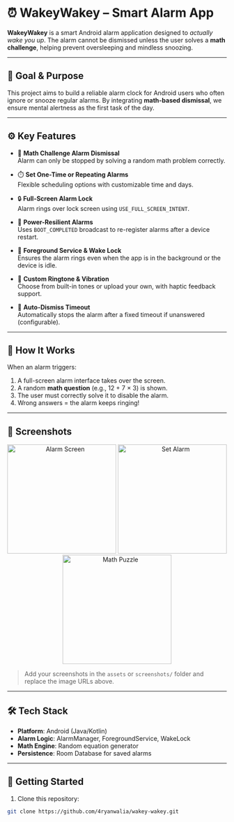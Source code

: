 # ⏰ WakeyWakey – Smart Alarm App

**WakeyWakey** is a smart Android alarm application designed to *actually wake you up*. The alarm cannot be dismissed unless the user solves a **math challenge**, helping prevent oversleeping and mindless snoozing.

---

## 🎯 Goal & Purpose

This project aims to build a reliable alarm clock for Android users who often ignore or snooze regular alarms. By integrating **math-based dismissal**, we ensure mental alertness as the first task of the day.

---

## ⚙️ Key Features

- 🔢 **Math Challenge Alarm Dismissal**  
  Alarm can only be stopped by solving a random math problem correctly.

- ⏱️ **Set One-Time or Repeating Alarms**  
  Flexible scheduling options with customizable time and days.

- 🔒 **Full-Screen Alarm Lock**  
  Alarm rings over lock screen using `USE_FULL_SCREEN_INTENT`.

- 🔋 **Power-Resilient Alarms**  
  Uses `BOOT_COMPLETED` broadcast to re-register alarms after a device restart.

- 📶 **Foreground Service & Wake Lock**  
  Ensures the alarm rings even when the app is in the background or the device is idle.

- 🎵 **Custom Ringtone & Vibration**  
  Choose from built-in tones or upload your own, with haptic feedback support.

- 💬 **Auto-Dismiss Timeout**  
  Automatically stops the alarm after a fixed timeout if unanswered (configurable).

---

## 🧠 How It Works

When an alarm triggers:
1. A full-screen alarm interface takes over the screen.
2. A random **math question** (e.g., 12 + 7 × 3) is shown.
3. The user must correctly solve it to disable the alarm.
4. Wrong answers = the alarm keeps ringing!

---

## 📸 Screenshots

<p align="center">
  <img src="![1](https://github.com/user-attachments/assets/4626fd37-623a-4f71-ad35-6849f68e24e5)" alt="Alarm Screen" width="250"/>
  <img src="![2](https://github.com/user-attachments/assets/0ed15c5d-7d35-4731-975a-e8550f62d3ca)" alt="Set Alarm" width="250"/>
  <img src= ![3](https://github.com/user-attachments/assets/d23ef233-3623-446e-9e91-fa35c1b1164c) alt="Math Puzzle" width="250"/>
</p>


> Add your screenshots in the `assets` or `screenshots/` folder and replace the image URLs above.

---

## 🛠️ Tech Stack

- **Platform**: Android (Java/Kotlin)
- **Alarm Logic**: AlarmManager, ForegroundService, WakeLock
- **Math Engine**: Random equation generator
- **Persistence**: Room Database for saved alarms

---

## 🚀 Getting Started

1. Clone this repository:

```bash
git clone https://github.com/4ryanwalia/wakey-wakey.git
